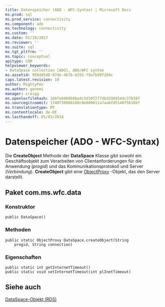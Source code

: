 ```yaml
---
title: Datenspeicher (ADO - WFC-Syntax) | Microsoft Docs
ms.prod: sql
ms.prod_service: connectivity
ms.component: ado
ms.technology: connectivity
ms.custom: ''
ms.date: 01/19/2017
ms.reviewer: ''
ms.suite: sql
ms.tgt_pltfrm: ''
ms.topic: conceptual
apitype: COM
helpviewer_keywords:
- DataSpace collection [ADO], ADO/WFC syntax
ms.assetid: 950d45d8-07de-467b-b255-f9a7b997204c
caps.latest.revision: 10
author: MightyPen
ms.author: genemi
manager: craigg
ms.openlocfilehash: 160fe6068b86edc5d10f277dbd298954dc37838f
ms.sourcegitcommit: 1740f3090b168c0e809611a7aa6fd514075616bf
ms.translationtype: MT
ms.contentlocale: de-DE
ms.lasthandoff: 05/03/2018
---
```

# <a name="dataspace-ado---wfc-syntax"></a>Datenspeicher (ADO - WFC-Syntax)
Die **CreateObject** Methode der **DataSpace** Klasse gibt sowohl ein Geschäftsobjekt zum Verarbeiten von Clientanforderungen für die Anwendung (*progid*) und das Kommunikationsprotokoll und Server (*Verbindung*). **CreateObject** gibt eine [ObjectProxy](../../../ado/reference/ado-api/objectproxy-ado-wfc-syntax.md) -Objekt, das den Server darstellt.  
  
## <a name="package-commswfcdata"></a>Paket com.ms.wfc.data  
  
### <a name="constructor"></a>Konstruktor  
  
```  
public DataSpace()  
```  
  
### <a name="methods"></a>Methoden  
  
```  
public static ObjectProxy DataSpace.createObject(String  
    progid, String connection)  
```  
  
### <a name="properties"></a>Eigenschaften  
  
```  
public static int getInternetTimeout()  
public static void setInternetTimeout(int plInetTimeout)  
```  
  
## <a name="see-also"></a>Siehe auch  
 [DataSpace-Objekt (RDS)](../../../ado/reference/rds-api/dataspace-object-rds.md)
